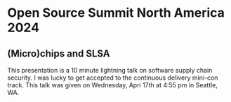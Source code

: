 # Open Source Summit North America 2024

## (Micro)chips and SLSA

This presentation is a 10 minute lightning talk on software supply chain security. I was lucky to get accepted to the continuous delivery mini-con track. This talk was given on Wednesday, Apri 17th at 4:55 pm in Seattle, WA.
